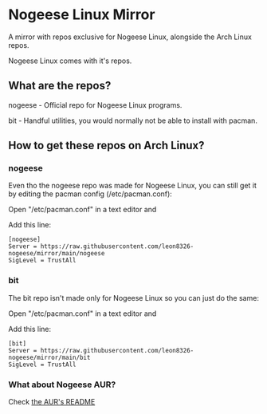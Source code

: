 # Nogeese Linux Mirror
A mirror with repos exclusive for Nogeese Linux, alongside the Arch Linux repos.

Nogeese Linux comes with it's repos.
## What are the repos?
nogeese - Official repo for Nogeese Linux programs.

bit - Handful utilities, you would normally not be able to install with pacman.
## How to get these repos on Arch Linux?
### nogeese
Even tho the nogeese repo was made for Nogeese Linux, you can still get it by editing the pacman config (/etc/pacman.conf):

Open "/etc/pacman.conf" in a text editor and

Add this line:

```
[nogeese]
Server = https://raw.githubusercontent.com/leon8326-nogeese/mirror/main/nogeese
SigLevel = TrustAll
```

### bit
The bit repo isn't made only for Nogeese Linux so you can just do the same:

Open "/etc/pacman.conf" in a text editor and

Add this line:

```
[bit]
Server = https://raw.githubusercontent.com/leon8326-nogeese/mirror/main/bit
SigLevel = TrustAll
```

### What about Nogeese AUR?
Check [the AUR's README](https://github.com/leon8326-nogeese/aur/blob/main/readme.md)


